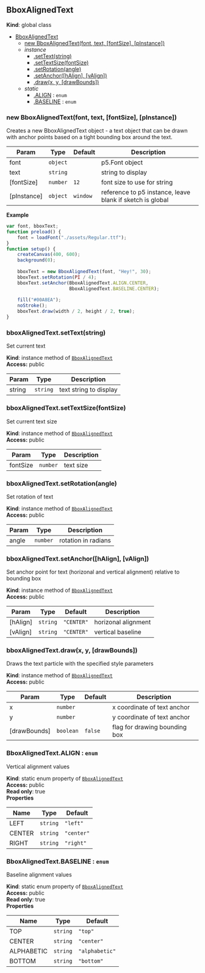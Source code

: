 <a name="BboxAlignedText"></a>

## BboxAlignedText
**Kind**: global class  

* [BboxAlignedText](#BboxAlignedText)
    * [new BboxAlignedText(font, text, [fontSize], [pInstance])](#new_BboxAlignedText_new)
    * _instance_
        * [.setText(string)](#BboxAlignedText+setText)
        * [.setTextSize(fontSize)](#BboxAlignedText+setTextSize)
        * [.setRotation(angle)](#BboxAlignedText+setRotation)
        * [.setAnchor([hAlign], [vAlign])](#BboxAlignedText+setAnchor)
        * [.draw(x, y, [drawBounds])](#BboxAlignedText+draw)
    * _static_
        * [.ALIGN](#BboxAlignedText.ALIGN) : <code>enum</code>
        * [.BASELINE](#BboxAlignedText.BASELINE) : <code>enum</code>

<a name="new_BboxAlignedText_new"></a>

### new BboxAlignedText(font, text, [fontSize], [pInstance])
Creates a new BboxAlignedText object - a text object that can be drawn withanchor points based on a tight bounding box around the text.


| Param | Type | Default | Description |
| --- | --- | --- | --- |
| font | <code>object</code> |  | p5.Font object |
| text | <code>string</code> |  | string to display |
| [fontSize] | <code>number</code> | <code>12</code> | font size to use for string |
| [pInstance] | <code>object</code> | <code>window</code> | reference to p5 instance,                                                   leave blank if sketch is                                                   global |

**Example**  
```js
var font, bboxText;function preload() {    font = loadFont("./assets/Regular.ttf");}function setup() {    createCanvas(400, 600);    background(0);        bboxText = new BboxAlignedText(font, "Hey!", 30);        bboxText.setRotation(PI / 4);    bboxText.setAnchor(BboxAlignedText.ALIGN.CENTER,                        BboxAlignedText.BASELINE.CENTER);        fill("#00A8EA");    noStroke();    bboxText.draw(width / 2, height / 2, true);}
```
<a name="BboxAlignedText+setText"></a>

### bboxAlignedText.setText(string)
Set current text

**Kind**: instance method of <code>[BboxAlignedText](#BboxAlignedText)</code>  
**Access:** public  

| Param | Type | Description |
| --- | --- | --- |
| string | <code>string</code> | text string to display |

<a name="BboxAlignedText+setTextSize"></a>

### bboxAlignedText.setTextSize(fontSize)
Set current text size

**Kind**: instance method of <code>[BboxAlignedText](#BboxAlignedText)</code>  
**Access:** public  

| Param | Type | Description |
| --- | --- | --- |
| fontSize | <code>number</code> | text size |

<a name="BboxAlignedText+setRotation"></a>

### bboxAlignedText.setRotation(angle)
Set rotation of text

**Kind**: instance method of <code>[BboxAlignedText](#BboxAlignedText)</code>  
**Access:** public  

| Param | Type | Description |
| --- | --- | --- |
| angle | <code>number</code> | rotation in radians |

<a name="BboxAlignedText+setAnchor"></a>

### bboxAlignedText.setAnchor([hAlign], [vAlign])
Set anchor point for text (horizonal and vertical alignment) relative tobounding box

**Kind**: instance method of <code>[BboxAlignedText](#BboxAlignedText)</code>  
**Access:** public  

| Param | Type | Default | Description |
| --- | --- | --- | --- |
| [hAlign] | <code>string</code> | <code>&quot;CENTER&quot;</code> | horizonal alignment |
| [vAlign] | <code>string</code> | <code>&quot;CENTER&quot;</code> | vertical baseline |

<a name="BboxAlignedText+draw"></a>

### bboxAlignedText.draw(x, y, [drawBounds])
Draws the text particle with the specified style parameters

**Kind**: instance method of <code>[BboxAlignedText](#BboxAlignedText)</code>  
**Access:** public  

| Param | Type | Default | Description |
| --- | --- | --- | --- |
| x | <code>number</code> |  | x coordinate of text anchor |
| y | <code>number</code> |  | y coordinate of text anchor |
| [drawBounds] | <code>boolean</code> | <code>false</code> | flag for drawing bounding box |

<a name="BboxAlignedText.ALIGN"></a>

### BboxAlignedText.ALIGN : <code>enum</code>
Vertical alignment values

**Kind**: static enum property of <code>[BboxAlignedText](#BboxAlignedText)</code>  
**Access:** public  
**Read only**: true  
**Properties**

| Name | Type | Default |
| --- | --- | --- |
| LEFT | <code>string</code> | <code>&quot;left&quot;</code> | 
| CENTER | <code>string</code> | <code>&quot;center&quot;</code> | 
| RIGHT | <code>string</code> | <code>&quot;right&quot;</code> | 

<a name="BboxAlignedText.BASELINE"></a>

### BboxAlignedText.BASELINE : <code>enum</code>
Baseline alignment values

**Kind**: static enum property of <code>[BboxAlignedText](#BboxAlignedText)</code>  
**Access:** public  
**Read only**: true  
**Properties**

| Name | Type | Default |
| --- | --- | --- |
| TOP | <code>string</code> | <code>&quot;top&quot;</code> | 
| CENTER | <code>string</code> | <code>&quot;center&quot;</code> | 
| ALPHABETIC | <code>string</code> | <code>&quot;alphabetic&quot;</code> | 
| BOTTOM | <code>string</code> | <code>&quot;bottom&quot;</code> | 


